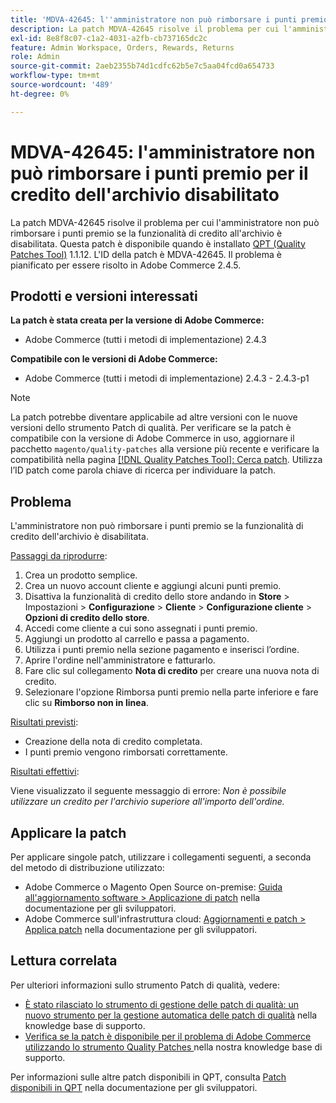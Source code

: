 ```yaml
---
title: 'MDVA-42645: l''amministratore non può rimborsare i punti premio per il credito dell''archivio disabilitato'
description: La patch MDVA-42645 risolve il problema per cui l'amministratore non può rimborsare i punti premio se la funzionalità di credito all'archivio è disabilitata. Questa patch è disponibile quando è installato [Quality Patches Tool (QPT)](/help/announcements/adobe-commerce-announcements/magento-quality-patches-released-new-tool-to-self-serve-quality-patches.md) 1.1.12. L'ID della patch è MDVA-42645. Il problema è pianificato per essere risolto in Adobe Commerce 2.4.5.
exl-id: 8e8f8c07-c1a2-4031-a2fb-cb737165dc2c
feature: Admin Workspace, Orders, Rewards, Returns
role: Admin
source-git-commit: 2aeb2355b74d1cdfc62b5e7c5aa04fcd0a654733
workflow-type: tm+mt
source-wordcount: '489'
ht-degree: 0%

---
```


# MDVA-42645: l&#39;amministratore non può rimborsare i punti premio per il credito dell&#39;archivio disabilitato

La patch MDVA-42645 risolve il problema per cui l&#39;amministratore non può rimborsare i punti premio se la funzionalità di credito all&#39;archivio è disabilitata. Questa patch è disponibile quando è installato [QPT (Quality Patches Tool)](/help/announcements/adobe-commerce-announcements/magento-quality-patches-released-new-tool-to-self-serve-quality-patches.md) 1.1.12. L&#39;ID della patch è MDVA-42645. Il problema è pianificato per essere risolto in Adobe Commerce 2.4.5.

## Prodotti e versioni interessati

**La patch è stata creata per la versione di Adobe Commerce:**

* Adobe Commerce (tutti i metodi di implementazione) 2.4.3

**Compatibile con le versioni di Adobe Commerce:**

* Adobe Commerce (tutti i metodi di implementazione) 2.4.3 - 2.4.3-p1

>[!NOTE]
>
>La patch potrebbe diventare applicabile ad altre versioni con le nuove versioni dello strumento Patch di qualità. Per verificare se la patch è compatibile con la versione di Adobe Commerce in uso, aggiornare il pacchetto `magento/quality-patches` alla versione più recente e verificare la compatibilità nella pagina [[!DNL Quality Patches Tool]: Cerca patch](https://experienceleague.adobe.com/tools/commerce-quality-patches/index.html). Utilizza l’ID patch come parola chiave di ricerca per individuare la patch.

## Problema

L&#39;amministratore non può rimborsare i punti premio se la funzionalità di credito dell&#39;archivio è disabilitata.

<u>Passaggi da riprodurre</u>:

1. Crea un prodotto semplice.
1. Crea un nuovo account cliente e aggiungi alcuni punti premio.
1. Disattiva la funzionalità di credito dello store andando in **Store** > Impostazioni > **Configurazione** > **Cliente** > **Configurazione cliente** > **Opzioni di credito dello store**.
1. Accedi come cliente a cui sono assegnati i punti premio.
1. Aggiungi un prodotto al carrello e passa a pagamento.
1. Utilizza i punti premio nella sezione pagamento e inserisci l’ordine.
1. Aprire l&#39;ordine nell&#39;amministratore e fatturarlo.
1. Fare clic sul collegamento **Nota di credito** per creare una nuova nota di credito.
1. Selezionare l&#39;opzione Rimborsa punti premio nella parte inferiore e fare clic su **Rimborso non in linea**.

<u>Risultati previsti</u>:

* Creazione della nota di credito completata.
* I punti premio vengono rimborsati correttamente.

<u>Risultati effettivi</u>:

Viene visualizzato il seguente messaggio di errore: *Non è possibile utilizzare un credito per l&#39;archivio superiore all&#39;importo dell&#39;ordine.*

## Applicare la patch

Per applicare singole patch, utilizzare i collegamenti seguenti, a seconda del metodo di distribuzione utilizzato:

* Adobe Commerce o Magento Open Source on-premise: [Guida all&#39;aggiornamento software > Applicazione di patch](https://experienceleague.adobe.com/en/docs/commerce-operations/tools/quality-patches-tool/usage) nella documentazione per gli sviluppatori.
* Adobe Commerce sull&#39;infrastruttura cloud: [Aggiornamenti e patch > Applica patch](https://experienceleague.adobe.com/en/docs/commerce-cloud-service/user-guide/develop/upgrade/apply-patches) nella documentazione per gli sviluppatori.

## Lettura correlata

Per ulteriori informazioni sullo strumento Patch di qualità, vedere:

* [È stato rilasciato lo strumento di gestione delle patch di qualità: un nuovo strumento per la gestione automatica delle patch di qualità](/help/announcements/adobe-commerce-announcements/magento-quality-patches-released-new-tool-to-self-serve-quality-patches.md) nella knowledge base di supporto.
* [Verifica se la patch è disponibile per il problema di Adobe Commerce utilizzando lo strumento Quality Patches ](/help/support-tools/patches-available-in-qpt-tool/check-patch-for-magento-issue-with-magento-quality-patches.md) nella nostra knowledge base di supporto.

Per informazioni sulle altre patch disponibili in QPT, consulta [Patch disponibili in QPT](https://experienceleague.adobe.com/tools/commerce-quality-patches/index.html) nella documentazione per gli sviluppatori.
